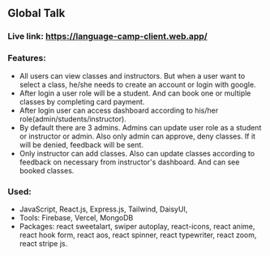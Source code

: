 
## Global Talk

### Live link: https://language-camp-client.web.app/


### Features:
* All users can view classes and instructors. But when a user want to select a class, he/she needs to create an account or login with google.
* After login a user role will be a student. And can book one or multiple classes by completing card payment.
* After login user can access dashboard according to his/her role(admin/students/instructor).
* By default there are 3 admins. Admins can update user role as a student or instructor or admin. Also only admin can approve, deny classes. If it will be denied, feedback will be sent. 
* Only instructor can add classes. Also can update classes according to feedback on necessary from instructor's dashboard. And can see booked classes.

### Used:
* JavaScript, React.js, Express.js, Tailwind, DaisyUI, 
* Tools: Firebase, Vercel, MongoDB 
* Packages: react sweetalart, swiper autoplay, react-icons, react anime, react hook form, react aos, react spinner, react typewriter, react zoom, react stripe js.
